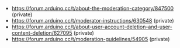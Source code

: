 - https://forum.arduino.cc/t/about-the-moderation-category/847500 (private)
- https://forum.arduino.cc/t/moderator-instructions/630548 (private)
- https://forum.arduino.cc/t/about-user-account-deletion-and-user-content-deletion/627095 (private)
- https://forum.arduino.cc/t/moderation-guidelines/54905 (private)
